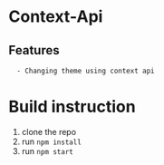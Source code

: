 # Context-Api

##  Features
      - Changing theme using context api

# Build instruction
1.  clone the repo
2.  run `npm install`
3.  run `npm start`


<!-- # Project Demo
<a href=""><img src="" title="made at imgflip.com"/></a> -->
